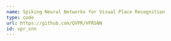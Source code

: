 ```yaml
---
name: Spiking Neural Networks for Visual Place Recognition
type: code
url: https://github.com/QVPR/VPRSNN
id: vpr_snn
---
```

